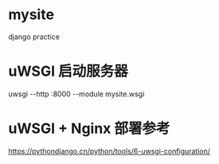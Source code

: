 # mysite
django practice

# uWSGI 启动服务器
uwsgi --http :8000 --module mysite.wsgi   

# uWSGI + Nginx 部署参考
https://pythondjango.cn/python/tools/6-uwsgi-configuration/